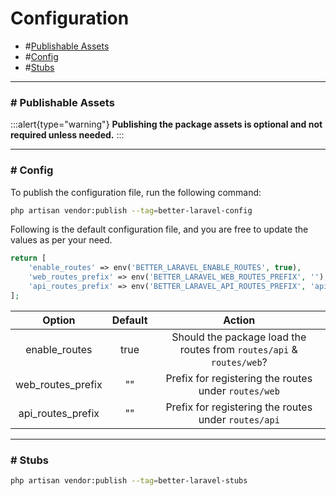 # Configuration

- #[Publishable Assets](#publishable-assets)
- #[Config](#config)
- #[Stubs](#stubs)

---

### # Publishable Assets
<a id="publishable-assets"></a>
:::alert{type="warning"}
**Publishing the package assets is optional and not required unless needed.**
:::

---

### # Config
<a id="config"></a>
To publish the configuration file, run the following command:

```bash
php artisan vendor:publish --tag=better-laravel-config
```
Following is the default configuration file, and you are free to update the values as per your need.

```php
return [
    'enable_routes' => env('BETTER_LARAVEL_ENABLE_ROUTES', true),
    'web_routes_prefix' => env('BETTER_LARAVEL_WEB_ROUTES_PREFIX', ''),
    'api_routes_prefix' => env('BETTER_LARAVEL_API_ROUTES_PREFIX', 'api')
];
```
| Option               | Default |                Action                |
|:--------------------:|:-------:|:------------------------------------:|
| enable_routes        |   true  | Should the package load the routes from `routes/api` & `routes/web`? |
| web_routes_prefix    |   ""    | Prefix for registering the routes under `routes/web`                     |
| api_routes_prefix    |   ""    | Prefix for registering the routes under `routes/api`                     |

---

### # Stubs
<a id="stubs"></a>
```bash
php artisan vendor:publish --tag=better-laravel-stubs
```
